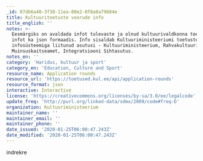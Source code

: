 ```yaml
---
_id: 07db6a40-3f38-11ea-80e2-0f8a0a79684e
title: Kultuuritoetuste voorude info
title_english: ''
notes: >-
  Eesmärgiks on avaldada infot tulevaste ja olnud kultuurivaldkonna toetuste
  infot ka json formaadis. Info sisaldab Kultuuriministeeriumi toetuste
  infosüsteemiga liitunud asutusi - Kultuuriministeerium, Rahvakultuuri Keskus,
  Muinsuskaitseamet, Integratsiooni Sihtasutus.
notes_en: ''
category: 'Haridus, kultuur ja sport'
category_en: 'Education, Culture and Sport'
resource_name: Application rounds
resource_url: 'https://toetused.kul.ee/api/application-rounds'
resource_format: json
interactive: Interactive
license: 'https://creativecommons.org/licenses/by-sa/3.0/ee/legalcode'
update_freq: 'http://purl.org/linked-data/sdmx/2009/code#freq-D'
organization: Kultuuriministeerium
maintainer_name: ''
maintainer_email: ''
maintainer_phone: ''
date_issued: '2020-01-25T06:00:47.243Z'
date_modified: '2020-01-25T06:00:47.243Z'
---
```

indrekre
